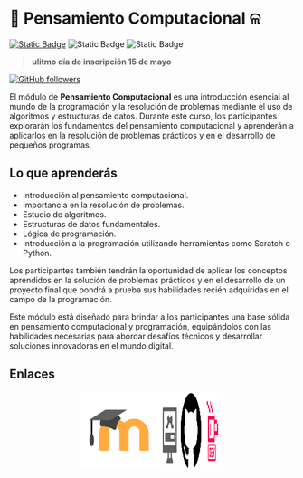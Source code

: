 <!-- El módulo de Pensamiento Computacional es una introducción fundamental al mundo de la programación y la resolución de problemas mediante el uso de algoritmos y estructuras de datos. A lo largo de este curso, los participantes explorarán los conceptos básicos del pensamiento computacional y aprenderán a aplicarlos en la resolución de problemas cotidianos y en el desarrollo de pequeños programas. -->

# 🪼 Pensamiento Computacional ଳ
[![Static Badge](https://img.shields.io/badge/Inscribete-formulario-purple)](https://forms.gle/frqHncgBThoXTBYE9)
![Static Badge](https://img.shields.io/badge/modalidad-lunes_a_jueves-blue)
![Static Badge](https://img.shields.io/badge/horario-10%3A00_a_12%3A00_h-red)

> **ulitmo día de inscripción 15 de mayo**

[![GitHub followers](https://img.shields.io/github/followers/Alfonso6z)](https://github.com/Alfonso6z)


El módulo de **Pensamiento Computacional** es una introducción esencial al mundo de la programación y la resolución de problemas mediante el uso de algoritmos y estructuras de datos. Durante este curso, los participantes explorarán los fundamentos del pensamiento computacional y aprenderán a aplicarlos en la resolución de problemas prácticos y en el desarrollo de pequeños programas.

## Lo que aprenderás
* Introducción al pensamiento computacional.
* Importancia en la resolución de problemas.
* Estudio de algoritmos.
* Estructuras de datos fundamentales.
* Lógica de programación.
* Introducción a la programación utilizando herramientas como Scratch o Python.


Los participantes también tendrán la oportunidad de aplicar los conceptos aprendidos en la solución de problemas prácticos y en el desarrollo de un proyecto final que pondrá a prueba sus habilidades recién adquiridas en el campo de la programación.

Este módulo está diseñado para brindar a los participantes una base sólida en pensamiento computacional y programación, equipándolos con las habilidades necesarias para abordar desafíos técnicos y desarrollar soluciones innovadoras en el mundo digital.
  
## Enlaces

<div style="width:50%; display:flex; margin:auto; justify-content:space-around">
    <a href="http://187.217.4.141/~edc/moodle/"><img src="https://github.com/wolfycode-a6z/actividades-pilares-16s/blob/main/alfonsoGonzalezZempoalteca/edc/assets/moodle.png?raw=true" style="width:%"></a>
    <img src="https://github.com/wolfycode-a6z/actividades-pilares-16s/blob/main/alfonsoGonzalezZempoalteca/edc/assets/instalaciones.png?raw=true"  style="width:15%">
    <img src="https://github.com/wolfycode-a6z/actividades-pilares-16s/blob/main/alfonsoGonzalezZempoalteca/edc/assets/github.png?raw=true"  style="width:15%">
    <img src="https://github.com/wolfycode-a6z/actividades-pilares-16s/blob/main/alfonsoGonzalezZempoalteca/edc/assets/desarrollo.png?raw=true"  style="width:15%">
</div>
